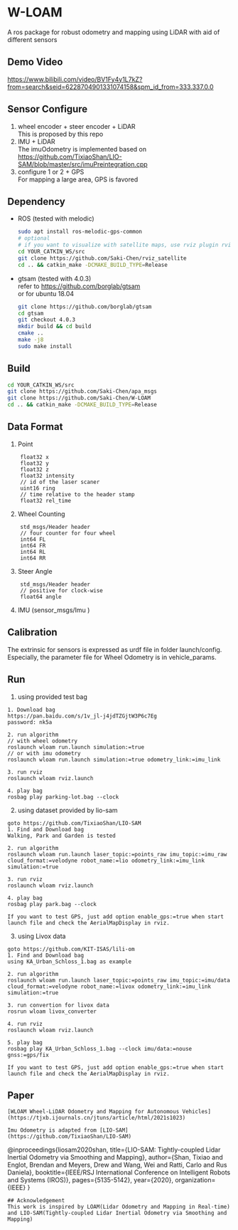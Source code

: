 # W-LOAM
A ros package for robust odometry and mapping using LiDAR with aid of different sensors

## Demo Video
https://www.bilibili.com/video/BV1Fy4y1L7kZ?from=search&seid=6228704901331074158&spm_id_from=333.337.0.0

## Sensor Configure
1. wheel encoder + steer encoder + LiDAR   
   This is proposed by this repo   
2. IMU + LiDAR   
   The imuOdometry is implemented based on  
    https://github.com/TixiaoShan/LIO-SAM/blob/master/src/imuPreintegration.cpp
3. configure 1 or 2 + GPS   
   For mapping a large area, GPS is favored    

## Dependency
* ROS (tested with melodic)   
  ```bash
  sudo apt install ros-melodic-gps-common
  # optional
  # if you want to visualize with satellite maps, use rviz plugin rviz_satellite
  cd YOUR_CATKIN_WS/src
  git clone https://github.com/Saki-Chen/rviz_satellite
  cd .. && catkin_make -DCMAKE_BUILD_TYPE=Release
  ```
* gtsam (tested with 4.0.3)   
  refer to https://github.com/borglab/gtsam   
  or for ubuntu 18.04
  ```bash
  git clone https://github.com/borglab/gtsam
  cd gtsam
  git checkout 4.0.3
  mkdir build && cd build
  cmake ..
  make -j8
  sudo make install
  ```
## Build
```bash
cd YOUR_CATKIN_WS/src
git clone https://github.com/Saki-Chen/apa_msgs
git clone https://github.com/Saki-Chen/W-LOAM
cd .. && catkin_make -DCMAKE_BUILD_TYPE=Release
```
## Data Format
1. Point
``` 
    float32 x   
    float32 y      
    float32 z    
    float32 intensity
    // id of the laser scaner
    uint16 ring
    // time relative to the header stamp  
    float32 rel_time    
```
2. Wheel Counting
```
    std_msgs/Header header
    // four counter for four wheel
    int64 FL
    int64 FR
    int64 RL
    int64 RR
```

3. Steer Angle
```
    std_msgs/Header header
    // positive for clock-wise
    float64 angle
```

4. IMU (sensor_msgs/Imu )

## Calibration
The extrinsic for sensors is expressed as urdf file in folder launch/config.    
Especially, the parameter file for Wheel Odometry is in vehicle_params. 
## Run
1. using provided test bag
```
1. Download bag
https://pan.baidu.com/s/1v_jl-j4jdTZGjtW3P6c7Eg   
password: nk5a

2. run algorithm
// with wheel odometry
roslaunch wloam run.launch simulation:=true
// or with imu odometry
roslaunch wloam run.launch simulation:=true odometry_link:=imu_link

3. run rviz
roslaunch wloam rviz.launch

4. play bag
rosbag play parking-lot.bag --clock
```
2. using dataset provided by lio-sam
```
goto https://github.com/TixiaoShan/LIO-SAM
1. Find and Download bag
Walking, Park and Garden is tested

2. run algorithm
roslaunch wloam run.launch laser_topic:=points_raw imu_topic:=imu_raw cloud_format:=velodyne robot_name:=lio odometry_link:=imu_link simulation:=true

3. run rviz
roslaunch wloam rviz.launch

4. play bag
rosbag play park.bag --clock

If you want to test GPS, just add option enable_gps:=true when start launch file and check the AerialMapDisplay in rviz.
```

3. using Livox data
```
goto https://github.com/KIT-ISAS/lili-om
1. Find and Download bag
using KA_Urban_Schloss_1.bag as example

2. run algorithm
roslaunch wloam run.launch laser_topic:=points_raw imu_topic:=imu/data cloud_format:=velodyne robot_name:=livox odometry_link:=imu_link simulation:=true

3. run convertion for livox data
rosrun wloam livox_converter

4. run rviz
roslaunch wloam rviz.launch

5. play bag
rosbag play KA_Urban_Schloss_1.bag --clock imu/data:=nouse gnss:=gps/fix

If you want to test GPS, just add option enable_gps:=true when start launch file and check the AerialMapDisplay in rviz.
```

## Paper
```
[WLOAM Wheel-LiDAR Odometry and Mapping for Autonomous Vehicles](https://tjxb.ijournals.cn/jtuns/article/html/2021s1023)

Imu Odometry is adapted from [LIO-SAM](https://github.com/TixiaoShan/LIO-SAM)
```
@inproceedings{liosam2020shan,
  title={LIO-SAM: Tightly-coupled Lidar Inertial Odometry via Smoothing and Mapping},
  author={Shan, Tixiao and Englot, Brendan and Meyers, Drew and Wang, Wei and Ratti, Carlo and Rus Daniela},
  booktitle={IEEE/RSJ International Conference on Intelligent Robots and Systems (IROS)},
  pages={5135-5142},
  year={2020},
  organization={IEEE}
}
```
## Acknowledgement
This work is inspired by LOAM(Lidar Odometry and Mapping in Real-time) and LIO-SAM(Tightly-coupled Lidar Inertial Odometry via Smoothing and Mapping)
